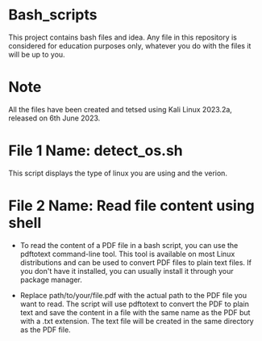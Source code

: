 # Bash_scripts
This project contains bash files and idea. Any file in this repository is considered for education purposes only, whatever you do with the files it will be up to you.

# Note
All the files have been created and tetsed using Kali Linux 2023.2a, released on 6th June 2023.

# File 1 Name: detect_os.sh
This script displays the type of linux you are using and the verion.

# File 2 Name: Read file content using shell

- To read the content of a PDF file in a bash script, you can use the pdftotext command-line tool. This tool is available on most Linux distributions and can be used to convert PDF files to plain text files. If you don't have it installed, you can usually install it through your package manager.

- Replace path/to/your/file.pdf with the actual path to the PDF file you want to read. The script will use pdftotext to convert the PDF to plain text and save the content in a file with the same name as the PDF but with a .txt extension. The text file will be created in the same directory as the PDF file.

